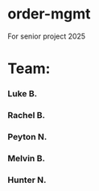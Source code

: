 # order-mgmt
For senior project 2025

# Team:
### Luke B.
### Rachel B.
### Peyton N.
### Melvin B.
### Hunter N.
